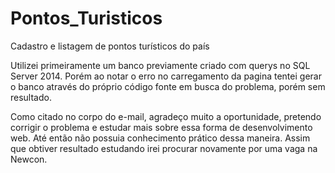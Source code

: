 # Pontos_Turisticos
Cadastro e listagem de pontos turísticos do país

Utilizei primeiramente um banco previamente criado com querys no SQL Server 2014. 
Porém ao notar o erro no carregamento da pagina tentei gerar o banco através do próprio código fonte em busca do problema, porém sem resultado.

Como citado no corpo do e-mail, agradeço muito a oportunidade, pretendo corrigir o problema e estudar mais sobre essa forma de desenvolvimento web. 
Até então não possuia conhecimento prático dessa maneira.
Assim que obtiver resultado estudando irei procurar novamente por uma vaga na Newcon.
